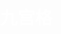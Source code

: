 # 九宫格
<!DOCTYPE html>
<html lang="en">
<head>
	<meta charset="UTF-8">
	<title>九宫格</title>
	<style>
       body{
       	margin:0;padding:0;color:#fff;
       	display: block;
       }

       .container{width:100%;margin: 0 auto;
         border-width:1px;
         background-color:#ffa600;

       }

       .left{
       	width:30%;margin:2.5% 2.5% 0 2.5%;height:0;padding-bottom:30%;background: #ffa600;float:left;border-radius:10px;
       }
        
       .middle{
       	width:30%;margin-top:2.5%;height:0;padding-bottom:30%;background: #ffa600;float:left;border-radius:10px;
       } 
       .right{
       	width:30%;margin:2.5% 2.5% 0 2.5%;height:0;padding-bottom:30%;background: #ffa600;float:right;border-radius:10px;
       }

      
	</style>
</head>
<body>
	<div class="container">
        <div class="left"></div>
        <div class="middle"></div>
        <div class="right"></div>
         <div class="left"></div>
        <div class="middle"></div>
        <div class="right"></div>
        <div class="left"></div>
        <div class="middle"></div>
        <div class="right"></div>
       
	</div>
</body>
</html>
